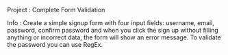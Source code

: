 Project : Complete Form Validation

Info : Create a simple signup form with four input fields: username,
email, password, confirm password and when you click the sign up
without filling anything or incorrect data, the form will show an error
message. To validate the password you can use RegEx. 